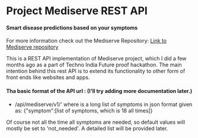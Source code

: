 # Project Mediserve REST API

#### Smart disease predictions based on your symptoms

For more information check out the Mediserve Repository:
[Link to Mediserve repository](https://github.com/Debmalya99/Mediserve)

This is a REST API implementation of Mediserve project, which I did a few months ago as a part of Techno India Future proof hackathon. The main intention behind this rest API is to extend its functionality to other form of front ends like websites and apps.

#### Tha basic format of the API url : (I'll try adding more documentation later.)
* /api/mediserve/v1/<symptom>'
where <symptom> is a long list of symptoms in json format given as:
{"symptom":[list of symptoms, which is 18 all times]} 

Of course not all the time all symptoms are needed, so default values will mostly be set to 'not_needed'. A detailed list will be provided later.